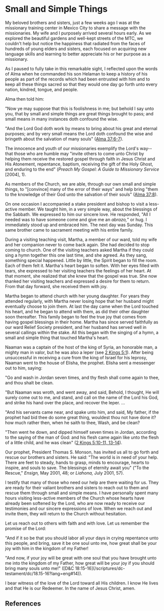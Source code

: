 # Small and Simple Things

My beloved brothers and sisters, just a few weeks ago I was at the missionary
training center in Mexico City to share a message with the missionaries. My
wife and I purposely arrived several hours early. As we explored the beautiful
gardens and well-kept streets of the MTC, we couldn't help but notice the
happiness that radiated from the faces of hundreds of young elders and
sisters, each focused on acquiring new language skills and learning to better
appreciate his or her purpose as a missionary.

As I paused to fully take in this remarkable sight, I reflected upon the words
of Alma when he commanded his son Helaman to keep a history of his people as
part of the records which had been entrusted with him and to keep all these
things sacred so that they would one day go forth unto every nation, kindred,
tongue, and people.

Alma then told him:

"Now ye may suppose that this is foolishness in me; but behold I say unto you,
that by small and simple things are great things brought to pass; and small
means in many instances doth confound the wise.

"And the Lord God doth work by means to bring about his great and eternal
purposes; and by very small means the Lord doth confound the wise and bringeth
about the salvation of many souls" ([Alma
37:6-7](/scriptures/bofm/alma/37.6-7?lang=eng#5)).

The innocence and youth of our missionaries exemplify the Lord's way--that
those who are humble may "invite others to come unto Christ by helping them
receive the restored gospel through faith in Jesus Christ and His Atonement,
repentance, baptism, receiving the gift of the Holy Ghost, and enduring to the
end" (_Preach My Gospel: A Guide to Missionary Service_ [2004], 1).

As members of the Church, we are able, through our own small and simple
things, to "[convince] many of the error of their ways" and help bring "them
to the knowledge of their God unto the salvation of their souls" ([Alma
37:8](/scriptures/bofm/alma/37.8?lang=eng#7)).

On one occasion I accompanied a stake president and bishop to visit a less-
active member. We taught him, in a very simple way, about the blessings of the
Sabbath. We expressed to him our sincere love. He responded, "All I needed was
to have someone come and give me an _abrazo,_" or hug. I immediately stood up
and embraced him. The next day was Sunday. This same brother came to sacrament
meeting with his entire family.

During a visiting teaching visit, Martha, a member of our ward, told my wife
and her companion never to come back again. She had decided to stop coming to
church. One of the visiting teachers asked Martha if they could sing a hymn
together this one last time, and she agreed. As they sang, something special
happened. Little by little, the Spirit began to fill the room. Each of them
felt it. Martha's heart began to soften. With her eyes filled with tears, she
expressed to her visiting teachers the feelings of her heart. At that moment,
she realized that she knew that the gospel was true. She now thanked her
visiting teachers and expressed a desire for them to return. From that day
forward, she received them with joy.

Martha began to attend church with her young daughter. For years they attended
regularly, with Martha never losing hope that her husband might eventually
choose to join them. At last the day came when the Lord touched his heart, and
he began to attend with them, as did their other daughter soon thereafter.
This family began to feel the true joy that comes from having gospel blessings
in their home. Martha has since served faithfully as our ward Relief Society
president, and her husband has served well in several callings within the
stake. All this began with the singing of a hymn, a small and simple thing
that touched Martha's heart.

Naaman was a captain of the host of the king of Syria, an honorable man, a
mighty man in valor, but he was also a leper (see [2 Kings
5:1](/scriptures/ot/2-kgs/5.1?lang=eng#0)). After being unsuccessful in
receiving a cure from the king of Israel for his leprosy, Naaman went to the
house of Elisha, the prophet. Elisha sent a messenger out to him, saying:

"Go and wash in Jordan seven times, and thy flesh shall come again to thee,
and thou shalt be clean.

"But Naaman was wroth, and went away, and said, Behold, I thought, He will
surely come out to me, and stand, and call on the name of the Lord his God,
and strike his hand over the place, and recover the leper. ...

"And his servants came near, and spake unto him, and said, My father, if the
prophet had bid thee do some great thing, wouldest thou not have done it? how
much rather then, when he saith to thee, Wash, and be clean?

"Then went he down, and dipped himself seven times in Jordan, according to the
saying of the man of God: and his flesh came again like unto the flesh of a
little child, and he was clean" ([2 Kings 5:10-11,
13-14](/scriptures/ot/2-kgs/5.10-11,13-14?lang=eng#9)).

Our prophet, President Thomas S. Monson, has invited us all to go forth and
rescue our brothers and sisters. He said: "The world is in need of your help.
There are feet to steady, hands to grasp, minds to encourage, hearts to
inspire, and souls to save. The blessings of eternity await you" ("To the
Rescue," _Ensign,_ May 2001, 48; or _Liahona,_ July 2001, 57).

I testify that many of those who need our help are there waiting for us. They
are ready for their valiant brothers and sisters to reach out to them and
rescue them through small and simple means. I have personally spent many hours
visiting less-active members of the Church whose hearts have already been
softened by the Lord, who are now ready to receive our testimonies and our
sincere expressions of love. When we reach out and invite them, they will
return to the Church without hesitation.

Let us reach out to others with faith and with love. Let us remember the
promise of the Lord:

"And if it so be that you should labor all your days in crying repentance unto
this people, and bring, save it be one soul unto me, how great shall be your
joy with him in the kingdom of my Father!

"And now, if your joy will be great with one soul that you have brought unto
me into the kingdom of my Father, how great will be your joy if you should
bring many souls unto me!" ([D&amp;C 18:15-16](/scriptures/dc-
testament/dc/18.15-16?lang=eng#14)).

I bear witness of the love of the Lord toward all His children. I know He
lives and that He is our Redeemer. In the name of Jesus Christ, amen.

## References

